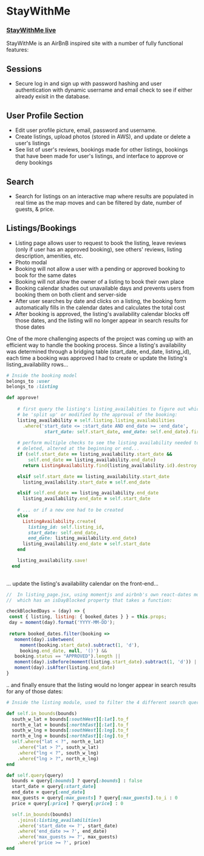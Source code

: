 # StayWithMe

### [StayWithMe live](http://www.stay-with-me.xyz/#/)

StayWithMe is an AirBnB inspired site with a number of fully functional features:

## Sessions
* Secure log in and sign up with password hashing and user authentication with dynamic username and email check to see if either already exisit in the database.
  
## User Profile Section
* Edit user profile picture, email, password and username.
* Create listings, upload photos (stored in AWS), and update or delete a user's listings
* See list of user's reviews, bookings made for other listings, bookings that have been made for user's listings, and interface to approve or deny bookings

## Search
* Search for listings on an interactive map where results are populated in real time as the map moves and can be filtered by date, number of guests, & price.
  
## Listings/Bookings
* Listing page allows user to request to book the listing, leave reviews (only if user has an approved booking), see others' reviews, listing description, amenities, etc.
* Photo modal
* Booking will not allow a user with a pending or approved booking to book for the same dates
* Booking will not allow the owner of a listing to book their own place
* Booking calendar shades out unavailable days and prevents users from booking them on both client and server-side
* After user searches by date and clicks on a listing, the booking form automatically fills in the calendar dates and calculates the total cost
* After booking is approved, the listing's availability calendar blocks off those dates, and the listing will no longer appear in search results for those dates

One of the more challenging aspects of the project was coming up with an efficient way to handle the booking process. Since a listing's availability was determined through a bridging table (start_date, end_date, listing_id), each time a booking was approved I had to create or update the listing's listing_availability rows...

```rb
# Inside the booking model
belongs_to :user
belongs_to :listing

def approve!
    
    # first query the listing's listing_availabities to figure out which would need to 
    # be 'split up' or modified by the approval of the booking:
    listing_availability = self.listing.listing_availabilities
      .where('start_date <= :start_date AND end_date >= :end_date',
              start_date: self.start_date, end_date: self.end_date).first
    
    # perform multiple checks to see the listing availability needed to be completely 
    # deleted, altered at the beginning or end...
    if (self.start_date == listing_availability.start_date && 
        self.end_date == listing_availability.end_date)
      return ListingAvailability.find(listing_availability.id).destroy

    elsif self.start_date == listing_availability.start_date
      listing_availability.start_date = self.end_date

    elsif self.end_date == listing_availability.end_date
      listing_availability.end_date = self.start_date
      
    # ... or if a new one had to be created
    else
      ListingAvailability.create(
        listing_id: self.listing_id,
        start_date: self.end_date,
        end_date: listing_availability.end_date)
      listing_availability.end_date = self.start_date      
    end

    listing_availability.save!
  end
  
```
 ... update the listing's availability calendar on the front-end...
 
 ```js
//  In listing_page.jsx, using momentjs and airbnb's own react-dates module 
//  which has an isDayBlocked property that takes a function:

checkBlockedDays = (day) => {
  const { listing, listing: { booked_dates } } = this.props;
  day = moment(day).format('YYYY-MM-DD'); 
  
  return booked_dates.filter(booking => 
    moment(day).isBetween( 
      moment(booking.start_date).subtract(1, 'd'),
      booking.end_date, null, '()') && 
    booking.status == "APPROVED").length || 
    moment(day).isBefore(moment(listing.start_date).subtract(1, 'd')) ||
    moment(day).isAfter(listing.end_date)
}
 ```
 
  .. and finally ensure that the listing would no longer appear in search results for any of those dates:

  ```rb
# Inside the listing module, used to filter the 4 different search query params available

def self.in_bounds(bounds)
    south_w_lat = bounds[:southWest][:lat].to_f
    north_e_lat = bounds[:northEast][:lat].to_f
    south_w_lng = bounds[:southWest][:lng].to_f
    north_e_lng = bounds[:northEast][:lng].to_f
    self.where("lat < ?", north_e_lat)
      .where("lat > ?", south_w_lat)
      .where("lng < ?", south_w_lng)
      .where("lng > ?", north_e_lng)
  end
  
  def self.query(query)
    bounds = query[:bounds] ? query[:bounds] : false
    start_date = query[:start_date]
    end_date = query[:end_date]
    max_guests = query[:max_guests] ? query[:max_guests].to_i : 0
    price = query[:price] ? query[:price] : 0
  
    self.in_bounds(bounds)
      .joins(:listing_availabilities)
      .where('start_date <= ?', start_date)
      .where('end_date >= ?', end_date)
      .where('max_guests >= ?', max_guests)
      .where('price >= ?', price)
  end
  ```